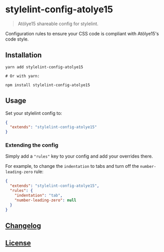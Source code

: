 # stylelint-config-atolye15

> Atölye15 shareable config for stylelint.

Configuration rules to ensure your CSS code is compliant with Atölye15's code style.

## Installation

```console
yarn add stylelint-config-atolye15

# Or with yarn:

npm install stylelint-config-atolye15
```

## Usage

Set your stylelint config to:

```json
{
  "extends": "stylelint-config-atolye15"
}
```

### Extending the config

Simply add a `"rules"` key to your config and add your overrides there.

For example, to change the `indentation` to tabs and turn off the `number-leading-zero` rule:

```json
{
  "extends": "stylelint-config-atolye15",
  "rules": {
    "indentation": "tab",
    "number-leading-zero": null
  }
}
```

## [Changelog](https://github.com/atolye15/stylelint-config-atolye15/releases)

## [License](LICENSE)
